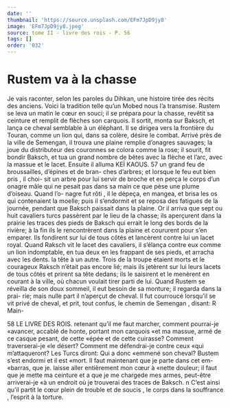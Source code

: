 ```yaml
---
date: ''
thumbnail: 'https://source.unsplash.com/EFm7JpD9jy8'
image: 'EFm7JpD9jy8.jpeg'
source: tome II - livre des rois - P. 56
tags: []
order: '032'
---
```


# Rustem va à la chasse

Je vais raconter, selon les paroles du Dihkan, une histoire tirée des récits des anciens. Voici la tradition
telle qu’un Mobed nous l’a transmise. Rustem se leva
un matin le cœur en souci; il se prépara pour la chasse, revêtit sa ceinture et remplit de flèches son carquois. Il sortit, monta sur Baksch, et lança ce cheval semblable à un éléphant. Il se dirigea vers la frontière du Touran, comme un lion qui, dans sa colère, désire le combat. Arrivé près de la ville de Semengan, il trouva une plaine remplie d’onagres sauvages; la joue du distributeur des couronnes se colora comme la rose; il sourit, fit bondir Baksch, et tua un grand nombre de bêtes avec la flèche et l’arc, avec la massue et le lacet. Ensuite il alluma
KEÏ KAOUS. 57 un grand feu de broussailles, d’épines et de bran-
ches d’arbres; et lorsque le feu eut bien pris , il choi-
sit un arbre pour lui servir de broche et en perça le corps d’un onagre mâle qui ne pesait pas dans sa
main ce que pèse une plume d’oiseau. Quand l’o-
nagre fut rôti , il le dépeça, en mangea, et brisa les
os qui contenaient la moelle; puis il s’endormit
et se reposa des fatigues de la journée, pendant que Baksch paissait dans la plaine. Or il arriva que sept ou huit cavaliers turcs passèrent par le lieu de la chasse; ils aperçurent dans la prairie les traces des pieds de Baksch qui errait le long des bords de la rivière; à la fin ils le rencontrèrent dans la plaine et coururent pour s’en emparer. Ils fondirent sur lui
de tous côtés et lancèrent contre lui un lacet royal. Quand Raksch vit le lacet des cavaliers, il s’élança
contre eux comme un lion indomptable, en tua deux en les frappant de ses pieds, et arracha avec les dents. la tête à un autre. Trois de la troupe étaient morts
et le courageux Raksch n’était pas encore lié; mais
ils jetèrent sur lui leurs lacets de tous côtés et prirent
sa tête dedans; ils le saisirent et le menèrent en courant à la ville, où chacun voulait tirer parti de lui.
Quand Rustem se réveilla de son doux sommeil,
il eut besoin de sa monture; il regarda dans la prai- rie; mais nulle part il n’aperçut de cheval. Il fut courroucé lorsqu’il se vit privé de cheval, et prit,
tout confus, le chemin de Semengan , disant: R Main-

58 LE LIVRE DES ROIS.
retenant qu’il me faut marcher, comment pourrai-je «avancer, accablé de honte, portant mon carquois «et ma massue, armé de ce casque pesant, de cette «épée et de cette cuirasse? Comment traverserai-je
«le désert? Comment me défendrai-je contre ceux
«qui m’attaqueront? Les Turcs diront: Qui a donc «emmené son cheval? Bustem s’est endormi et il est «mort. Il faut maintenant que je parte dans cet em- «barras, que je. laisse aller entièrement mon cœur à «nette douleur; il faut que je mette ma ceinture et a que je me chargede mes armes, peut-être arriverai-je «à un endroit où je trouverai des traces de Baksch. n C’est ainsi qu’il partit le cœur plein de trouble et de
soucis , le corps dans la souffrance , l’esprit à la torture.
